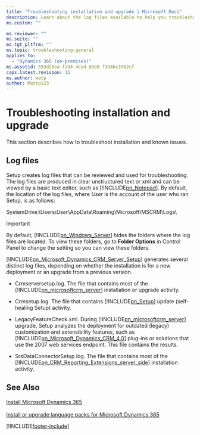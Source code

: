 ```yaml
---
title: "Troubleshooting installation and upgrade | Microsoft Docs"
description: Learn about the log files available to help you troubleshoot installation and upgrade issues with Dynamics 365 Customer Engagement (on-premises)
ms.custom: ""

ms.reviewer: ""
ms.suite: ""
ms.tgt_pltfrm: ""
ms.topic: troubleshooting-general
applies_to: 
  - "Dynamics 365 (on-premises)"
ms.assetid: 593d28ea-fa94-4ced-83e0-f394bc3962cf
caps.latest.revision: 11
ms.author: matp
author: Mattp123
---
```

# Troubleshooting installation and upgrade

This section describes how to troubleshoot installation and known issues.  
  
## Log files

 Setup creates log files that can be reviewed and used for troubleshooting. The log files are produced in clear unstructured text or xml and can be viewed by a basic text editor, such as [!INCLUDE[pn_Notepad](../includes/pn-notepad.md)]. By default, the location of the log files, where *User* is the account of the user who ran Setup, is as follows:  
  
 SystemDrive:\Users\\*User*\AppData\Roaming\Microsoft\MSCRM\Logs\  
  
> [!IMPORTANT]
>  By default, [!INCLUDE[pn_Windows_Server](../includes/pn-windows-server.md)] hides the folders where the log files are located. To view these folders, go to **Folder Options** in Control Panel to change the setting so you can view these folders.  
  
 [!INCLUDE[pn_Microsoft_Dynamics_CRM_Server_Setup](../includes/pn-microsoft-dynamics-crm-server-setup.md)] generates several distinct log files, depending on whether the installation is for a new deployment or an upgrade from a previous version.  
  
-   Crmserversetup.log. The file that contains most of the [!INCLUDE[pn_microsoftcrm_server](../includes/pn-microsoftcrm-server.md)] installation or upgrade activity.  
  
-   Crmsetup.log. The file that contains [!INCLUDE[pn_Setup](../includes/pn-setup.md)] update (self-healing Setup) activity.  
  
-   LegacyFeatureCheck.xml. During [!INCLUDE[pn_microsoftcrm_server](../includes/pn-microsoftcrm-server.md)] upgrade, Setup analyzes the deployment for outdated (legacy) customization and extensibility features, such as [!INCLUDE[pn_Microsoft_Dynamics_CRM_4.0](../includes/pn-microsoft-dynamics-crm-4-0.md)] plug-ins or solutions that use the 2007 web services endpoint. This file contains the results.  
  
-   SrsDataConnectorSetup.log. The file that contains most of the [!INCLUDE[pn_CRM_Reporting_Extensions_server_side](../includes/pn-crm-reporting-extensions-server-side.md)] installation activity.  
  
## See Also

 [Install Microsoft Dynamics 365](install-or-upgrade-microsoft-dynamics-365-server.md) </br>  
 [Install or upgrade language packs for Microsoft Dynamics 365](install-or-upgrade-language-packs.md)



[!INCLUDE[footer-include](../../../includes/footer-banner.md)]
